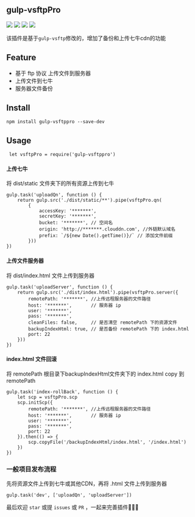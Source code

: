 ## gulp-vsftpPro

![](https://img.shields.io/npm/v/gulp-vsftppro.svg?style=flat-square)
![](https://img.shields.io/david/cnpm/npminstall.svg?style=flat-square)
![](https://img.shields.io/npm/dm/gulp-vsftppro.svg?style=flat-square)
![](https://img.shields.io/npm/l/gulp-vsftppro.svg)

该插件是基于`gulp-vsftp`修改的，增加了备份和上传七牛cdn的功能

## Feature

   - 基于 ftp 协议 上传文件到服务器
   - 上传文件到七牛
   - 服务器文件备份


## Install
```
npm install gulp-vsftppro --save-dev
```

## Usage
```
 let vsftpPro = require('gulp-vsftppro')
```

#### 上传七牛

将 dist/static 文件夹下的所有资源上传到七牛


```
gulp.task('uploadQn', function () {
    return gulp.src('./dist/static/**').pipe(vsftpPro.qn(
        {
            accessKey: '*******',
            secretKey: '*******',
            bucket: '*******', // 空间名
            origin: 'http://*******.clouddn.com', //外链默认域名
            prefix: `/${new Date().getTime()}/` // 添加文件前缀
        }))
})
```

#### 上传文件服务器

将 dist/index.html 文件上传到服务器

```
gulp.task('uploadServer', function () {
    return gulp.src('./dist/index.html').pipe(vsftpPro.server({
        remotePath: '*******', //上传远程服务器的文件路径
        host: '*******',       // 服务器 ip
        user: '*******',
        pass: '*******',
        cleanFiles: false,     // 是否清空 remotePath 下的资源文件
        backupIndexHtml: true, // 是否备份 remotePath 下的 index.html
        port: 22
    }))
})
```

#### index.html 文件回滚

将 remotePath 根目录下backupIndexHtml文件夹下的 index.html copy 到 remotePath

```
gulp.task('index-rollBack', function () {
    let scp = vsftpPro.scp
    scp.initScp({
        remotePath: '*******', //上传远程服务器的文件路径
        host: '*******',       // 服务器 ip
        user: '*******',
        pass: '*******',
        port: 22
    }).then(() => {
        scp.copyFile('/backupIndexHtml/index.html', '/index.html')
    })
})
```

### 一般项目发布流程

先将资源文件上传到七牛或其他CDN，再将 .html 文件上传到服务器

```
gulp.task('dev', ['uploadQn', 'uploadServer'])
```

最后欢迎 `star` 或提 `issues` 或 `PR` ，一起来完善插件👏👏👏
